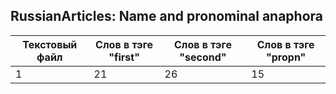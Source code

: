 ## RussianArticles: Name and pronominal anaphora

| Текстовый файл  | Слов в тэге "first" | Слов в тэге "second" | Слов в тэге "propn" |
| --------------- | ------------------- | -------------------- | ------------------- |
| 1 | 21 | 26  | 15 |
